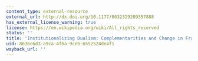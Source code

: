 ```yaml
---
content_type: external-resource
external_url: http://dx.doi.org/10.1177/0032329209357888
has_external_license_warning: true
license: https://en.wikipedia.org/wiki/All_rights_reserved
status: ''
title: 'Institutionalizing Dualism: Complementarities and Change in France and Germany'
uid: 8636c6d3-a9ca-4f6a-9ceb-6552524de4f1
wayback_url: ''
---
```

